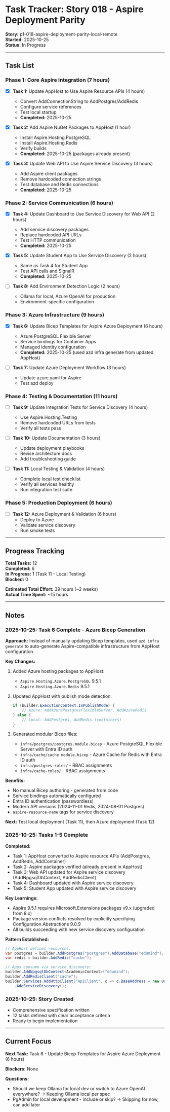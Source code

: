 # Task Tracker: Story 018 - Aspire Deployment Parity

**Story:** p1-018-aspire-deployment-parity-local-remote  
**Started:** 2025-10-25  
**Status:** In Progress

---

## Task List

### Phase 1: Core Aspire Integration (7 hours)

- [x] **Task 1:** Update AppHost to Use Aspire Resource APIs (4 hours)
  - Convert AddConnectionString to AddPostgres/AddRedis
  - Configure service references
  - Test local startup
  - **Completed:** 2025-10-25
  
- [x] **Task 2:** Add Aspire NuGet Packages to AppHost (1 hour)
  - Install Aspire.Hosting.PostgreSQL
  - Install Aspire.Hosting.Redis
  - Verify builds
  - **Completed:** 2025-10-25 (packages already present)

- [x] **Task 3:** Update Web API to Use Aspire Service Discovery (3 hours)
  - Add Aspire client packages
  - Remove hardcoded connection strings
  - Test database and Redis connections
  - **Completed:** 2025-10-25

### Phase 2: Service Communication (6 hours)

- [x] **Task 4:** Update Dashboard to Use Service Discovery for Web API (2 hours)
  - Add service discovery packages
  - Replace hardcoded API URLs
  - Test HTTP communication
  - **Completed:** 2025-10-25

- [x] **Task 5:** Update Student App to Use Service Discovery (2 hours)
  - Same as Task 4 for Student App
  - Test API calls and SignalR
  - **Completed:** 2025-10-25

- [ ] **Task 8:** Add Environment Detection Logic (2 hours)
  - Ollama for local, Azure OpenAI for production
  - Environment-specific configuration

### Phase 3: Azure Infrastructure (9 hours)

- [x] **Task 6:** Update Bicep Templates for Aspire Azure Deployment (6 hours)
  - Azure PostgreSQL Flexible Server
  - Service bindings for Container Apps
  - Managed identity configuration
  - **Completed:** 2025-10-25 (used azd infra generate from updated AppHost)

- [ ] **Task 7:** Update Azure Deployment Workflow (3 hours)
  - Update azure.yaml for Aspire
  - Test azd deploy

### Phase 4: Testing & Documentation (11 hours)

- [ ] **Task 9:** Update Integration Tests for Service Discovery (4 hours)
  - Use Aspire.Hosting.Testing
  - Remove hardcoded URLs from tests
  - Verify all tests pass

- [ ] **Task 10:** Update Documentation (3 hours)
  - Update deployment playbooks
  - Revise architecture docs
  - Add troubleshooting guide

- [ ] **Task 11:** Local Testing & Validation (4 hours)
  - Complete local test checklist
  - Verify all services healthy
  - Run integration test suite

### Phase 5: Production Deployment (6 hours)

- [ ] **Task 12:** Azure Deployment & Validation (6 hours)
  - Deploy to Azure
  - Validate service discovery
  - Run smoke tests

---

## Progress Tracking

**Total Tasks:** 12  
**Completed:** 6  
**In Progress:** 1 (Task 11 - Local Testing)  
**Blocked:** 0  

**Estimated Total Effort:** 39 hours (~2 weeks)  
**Actual Time Spent:** ~15 hours

---

## Notes

### 2025-10-25: Task 6 Complete - Azure Bicep Generation

**Approach:**
Instead of manually updating Bicep templates, used `azd infra generate` to auto-generate Aspire-compatible infrastructure from AppHost configuration.

**Key Changes:**

1. Added Azure hosting packages to AppHost:
   - `Aspire.Hosting.Azure.PostgreSQL` 9.5.1
   - `Aspire.Hosting.Azure.Redis` 9.5.1

2. Updated AppHost with publish mode detection:

   ```csharp
   if (builder.ExecutionContext.IsPublishMode) {
       // Azure: AddAzurePostgresFlexibleServer, AddAzureRedis
   } else {
       // Local: AddPostgres, AddRedis (containers)
   }
   ```

3. Generated modular Bicep files:
   - `infra/postgres/postgres.module.bicep` - Azure PostgreSQL Flexible Server with Entra ID auth
   - `infra/cache/cache.module.bicep` - Azure Cache for Redis with Entra ID auth
   - `infra/postgres-roles/` - RBAC assignments
   - `infra/cache-roles/` - RBAC assignments

**Benefits:**

- No manual Bicep authoring - generated from code
- Service bindings automatically configured
- Entra ID authentication (passwordless)
- Modern API versions (2024-11-01 Redis, 2024-08-01 Postgres)
- `aspire-resource-name` tags for service discovery

**Next:** Test local deployment (Task 11), then Azure deployment (Task 12)

### 2025-10-25: Tasks 1-5 Complete

**Completed:**

- Task 1: AppHost converted to Aspire resource APIs (AddPostgres, AddRedis, AddContainer)
- Task 2: Aspire packages verified (already present in AppHost)
- Task 3: Web API updated for Aspire service discovery (AddNpgsqlDbContext, AddRedisClient)
- Task 4: Dashboard updated with Aspire service discovery
- Task 5: Student App updated with Aspire service discovery

**Key Learnings:**

- Aspire 9.5.1 requires Microsoft.Extensions packages v9.x (upgraded from 8.x)
- Package version conflicts resolved by explicitly specifying Configuration.Abstractions 9.0.9
- All builds succeeding with new service discovery configuration

**Pattern Established:**

```csharp
// AppHost defines resources:
var postgres = builder.AddPostgres("postgres").AddDatabase("edumind");
var redis = builder.AddRedis("cache");

// Apps consume via service discovery:
builder.AddNpgsqlDbContext<AcademicContext>("edumind");
builder.AddRedisClient("cache");
builder.Services.AddHttpClient("ApiClient", c => c.BaseAddress = new Uri("http://webapi"))
    .AddServiceDiscovery();
```

### 2025-10-25: Story Created

- Comprehensive specification written
- 12 tasks defined with clear acceptance criteria
- Ready to begin implementation

---

## Current Focus

**Next Task:** Task 6 - Update Bicep Templates for Aspire Azure Deployment (6 hours)

**Blockers:** None

**Questions:**

- Should we keep Ollama for local dev or switch to Azure OpenAI everywhere? → Keeping Ollama local per spec
- PgAdmin for local development - include or skip? → Skipping for now, can add later
